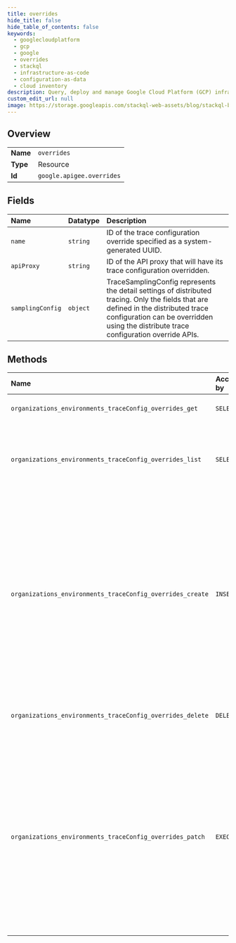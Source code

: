 ```yaml
---
title: overrides
hide_title: false
hide_table_of_contents: false
keywords:
  - googlecloudplatform
  - gcp
  - google
  - overrides
  - stackql
  - infrastructure-as-code
  - configuration-as-data
  - cloud inventory
description: Query, deploy and manage Google Cloud Platform (GCP) infrastructure and resources using SQL
custom_edit_url: null
image: https://storage.googleapis.com/stackql-web-assets/blog/stackql-blog-post-featured-image.png
---
```

  
    

## Overview
<table><tbody>
<tr><td><b>Name</b></td><td><code>overrides</code></td></tr>
<tr><td><b>Type</b></td><td>Resource</td></tr>
<tr><td><b>Id</b></td><td><code>google.apigee.overrides</code></td></tr>
</tbody></table>

## Fields
| Name | Datatype | Description |
|:-----|:---------|:------------|
| `name` | `string` | ID of the trace configuration override specified as a system-generated UUID. |
| `apiProxy` | `string` | ID of the API proxy that will have its trace configuration overridden. |
| `samplingConfig` | `object` | TraceSamplingConfig represents the detail settings of distributed tracing. Only the fields that are defined in the distributed trace configuration can be overridden using the distribute trace configuration override APIs. |
## Methods
| Name | Accessible by | Required Params | Description |
|:-----|:--------------|:----------------|:------------|
| `organizations_environments_traceConfig_overrides_get` | `SELECT` | `name` | Gets a trace configuration override. |
| `organizations_environments_traceConfig_overrides_list` | `SELECT` | `parent` | Lists all of the distributed trace configuration overrides in an environment. |
| `organizations_environments_traceConfig_overrides_create` | `INSERT` | `parent` | Creates a trace configuration override. The response contains a system-generated UUID, that can be used to view, update, or delete the configuration override. Use the List API to view the existing trace configuration overrides. |
| `organizations_environments_traceConfig_overrides_delete` | `DELETE` | `name` | Deletes a distributed trace configuration override. |
| `organizations_environments_traceConfig_overrides_patch` | `EXEC` | `name` | Updates a distributed trace configuration override. Note that the repeated fields have replace semantics when included in the field mask and that they will be overwritten by the value of the fields in the request body. |
